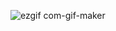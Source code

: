 ![ezgif com-gif-maker](https://user-images.githubusercontent.com/76759835/158591424-e8f401c6-05c0-4c22-9aa8-a96362d64691.gif)
